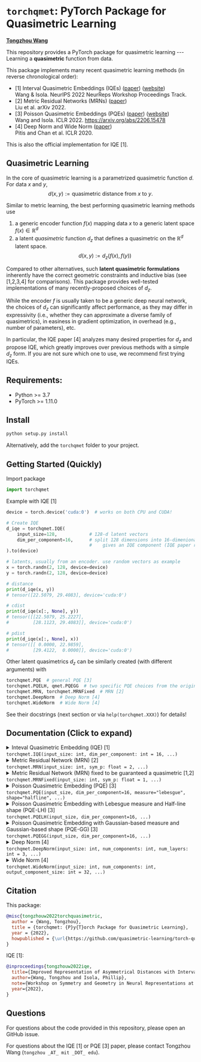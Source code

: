 # `torchqmet`: PyTorch Package for Quasimetric Learning

**[Tongzhou Wang](https://www.tongzhouwang.info)**

This repository provides a PyTorch package for quasimetric learning --- Learning a **quasimetric** function from data.


This package implements many recent quasimetric learning methods (in reverse chronological order):
+ [1] Interval Quasimetric Embeddings (IQEs) ([paper](https://arxiv.org/abs/2211.15120)) ([website](https://www.tongzhouwang.info/interval_quasimetric_embedding/)) <br/>
  Wang & Isola. NeurIPS 2022 NeurReps Workshop Proceedings Track.
+ [2] Metric Residual Networks (MRNs) ([paper](https://arxiv.org/abs/2208.08133)) <br/>
  Liu et al. arXiv 2022.
+ [3] Poisson Quasimetric Embeddings (PQEs) ([paper](https://arxiv.org/abs/2206.15478)) ([website](https://github.com/ssnl/poisson_quasimetric_embedding)) <br/>
  Wang and Isola. ICLR 2022. https://arxiv.org/abs/2206.15478
+ [4] Deep Norm and Wide Norm ([paper](https://arxiv.org/abs/2002.05825)) <br/>
  Pitis and Chan et al. ICLR 2020.

This is also the official implementation for IQE [1].

## Quasimetric Learning

In the core of quasimetric learning is a parametrized quasimetric function $d$. For data $x$ and $y$,
$$d(x, y) := \textsf{quasimetric distance from $x$ to $y$}.$$

Similar to metric learning, the best performing quasimetric learning methods use
1. a generic encoder function $f(x)$ mapping data $x$ to a generic latent space $f(x) \in \mathbb{R}^d$
2. a latent *quasimetric* function $d_z$ that defines a quasimetric on the $\mathbb{R}^d$ latent space.
$$d(x, y) := d_z(f(x), f(y))$$

Compared to other alternatives, such **latent quasimetric formulations** inherently have the correct geometric constraints and inductive bias (see [1,2,3,4] for comparisons). This package provides well-tested implementations of many recently-proposed choices of $d_z$.

While the encoder $f$ is usually taken to be a generic deep neural network, the choices of $d_z$ can significantly affect performance, as they may differ in expressivity (i.e., whether they can approximate a diverse family of quasimetrics), in easiness in gradient optimization, in overhead (e.g., number of parameters), etc.

In particular, the IQE paper [4] analyzes many desired properties for $d_z$ and propose IQE, which greatly improves over previous methods with a simple $d_z$ form. If you are not sure which one to use, we recommend first trying IQEs.

## Requirements:

+ Python >= 3.7
+ PyTorch >= 1.11.0


## Install

```py
python setup.py install
```

Alternatively, add the `torchqmet` folder to your project.

## Getting Started (Quickly)

Import package
```py
import torchqmet
```

Example with IQE [1]
```py
device = torch.device('cuda:0')  # works on both CPU and CUDA!

# Create IQE
d_iqe = torchqmet.IQE(
    input_size=128,            # 128-d latent vectors
    dim_per_component=16,      # split 128 dimensions into 16-dimenional chunks, where each chunk
                               #    gives an IQE component (IQE paper recommends `dim_per_component >= 8`)
).to(device)

# latents, usually from an encoder. use random vectors as example
x = torch.randn(2, 128, device=device)
y = torch.randn(2, 128, device=device)

# distance
print(d_iqe(x, y))
# tensor([22.5079, 29.4083], device='cuda:0')

# cdist
print(d_iqe(x[:, None], y))
# tensor([[22.5079, 25.2227],
#         [28.1123, 29.4083]], device='cuda:0')

# pdist
print(d_iqe(x[:, None], x))
# tensor([[ 0.0000, 22.9859],
#         [29.4122,  0.0000]], device='cuda:0')
```

Other latent quasimetrics $d_z$ can be similarly created (with different arguments) with
```py
torchqmet.PQE  # general PQE [3]
torchqmet.PQELH, qmet.PQEGG  # two specific PQE choices from the original paper [3]
torchqmet.MRN, torchqmet.MRNFixed  # MRN [2]
torchqmet.DeepNorm  # Deep Norm [4]
torchqmet.WideNorm  # Wide Norm [4]
```

See their docstrings (next section or via `help(torchqmet.XXX)`) for details!

## Documentation (Click to expand)

<details>
<summary>
Inteval Quasimetric Embedding (IQE) [1]<br/>
<code>torchqmet.IQE(input_size: int, dim_per_component: int = 16, ...)</code>
</summary>

    Inteval Quasimetric Embedding (IQE):
    https://arxiv.org/abs/2211.15120

    One-line Usage:

        IQE(input_size: int, dim_per_component: int = 16, ...)


    Default arguments implements IQE-maxmean. Set `reduction="sum"` to create IQE-sum.

    IQE-Specific Args:
        input_size (int): Dimension of input latent vectors
        dim_per_component (int): IQE splits latent vectors into chunks, where ach chunk computes gives an IQE component.
                                 This is the number of latent dimensions assigned to each chunk. This number must
                                 perfectly divide ``input_size``. IQE paper recomments at least ``8``.
                                 Default: ``16``.

    Common Args (Exist for all quasimetrics, **Keyword-only**, Default values may be different for different quasimetrics):
        transforms (Collection[str]): A sequence of transforms to apply to the components, before reducing them to form
                                      the final latent quasimetric.
                                      Supported choices:
                                        + "concave_activation": Concave activation transform from Neural Norms paper.
                                      Default: ``()`` (no transforms).
        reduction (str): Reduction method to aggregate components into final quasimetric value.
                         Supported choices:
                           + "sum": Sum of components.
                           + "max": Max of components.
                           + "mean": Average of components.
                           + "maxmean": Convex combination of max and mean. Used in original Deep Norm, Wide Norm, and IQE.
                           + "deep_linear_net_weighted_sum": Weighted sum with weights given by a deep linear net. Used in
                                                             original PQE, whose components have limited range [0, 1).
                         Default: ``"maxmean"``.
        discounted (Optional[float]): If not ``None``, this module instead estimates discounted distances with the
                                      base as ``discounted``.
                                      Default ``None``.
        warn_if_not_quasimetric (bool): If ``True``, issue a warning if this module does not always obey quasimetric
                                        constraints.  IQEs always obey quasimetric constraints.
                                        Default: ``True``.

    Shape:
        - Input: Two broadcastable tensors of shape ``(..., input_size)``
        - Output: ``(...)``

    Non-Module Attributes:
        input_size (int)
        num_components (int): Number of components to be combined to form the latent quasimetric. For IQEs, this is
                              ``input_size // dim_per_component``.
        discount (Optional[float])
        guaranteed_quasimetric (bool): Whether this is guaranteed to satisfy quasimetric constraints.

    Module Attributes:
        transforms (nn.Sequential[TransformBase]): Transforms to be applied on quasimetric components.
        reduction (ReductionBase): Reduction methods to aggregate components.

    Examples::

        >>> iqe = IQE(128, dim_per_component=16)
        >>> print(iqe)
        IQE(
          guaranteed_quasimetric=True
          input_size=128, num_components=8, discount=None
          (transforms): Sequential()
          (reduction): MaxMean(input_num_components=8)
        )
        >>> x = torch.randn(5, 128, requires_grad=True)
        >>> y = torch.randn(5, 128, requires_grad=True)
        >>> print(iqe(x, y))
        tensor([3.3045, 3.8072, 3.9671, 3.3521, 3.7831],, grad_fn=<LerpBackward1>)
        >>> print(iqe(y, x))
        tensor([3.3850, 3.8457, 4.0870, 3.1757, 3.9459], grad_fn=<LerpBackward1>)
        >>> print(iqe(x[:, None], x))  # pdist
        tensor([[0.0000, 3.8321, 3.7907, 3.5915, 3.3326],
                [3.9845, 0.0000, 4.0173, 3.8059, 3.7177],
                [3.7934, 4.3673, 0.0000, 4.0536, 3.6068],
                [3.1764, 3.4881, 3.5300, 0.0000, 2.9292],
                [3.7184, 3.8690, 3.8321, 3.5905, 0.0000]], grad_fn=<ReshapeAliasBackward0>)
</details>


<details>
<summary>
Metric Residual Network (MRN) [2]<br/>
<code>torchqmet.MRN(input_size: int, sym_p: float = 2, ...)</code>
</summary>

    Metric Residual Network (MRN):
    https://arxiv.org/abs/2208.08133

    One-line Usage:

        MRN(input_size: int, sym_p: float = 2, ...)

    Default arguments implement the MRN as described in the original MRN paper:

        d_z(x, y) = ( 1/d_sym * \sum_i (f_sym(x)[i] - f_sym(y))^2 )^(p/2) + \max_j ReLU( f_asym(x)[j] - f_asym(y)[j] ),

    where `f_sym` and `f_asym` are 2-layer MLPs, and `d_sym` is the output size of `f_sym`.

     + The first term is simply a (scaled) Euclidean distance raised to the `p`-th power, representing the symmetrical port.
     + The second term is the asymmetrical part.

    These two terms are used as two **components** of the quasimetric. With default arguments, a summation reduction
    combines them.

    NOTE::
        Default arguments does not guarantee a true quasimetric, since one of the component is the **squared** Euclidean
        distance, rather than regular Euclidean distance.

        Following a fix proposed in the IQE paper (https://arxiv.org/abs/2211.15120), we allow setting
        `sym_p=1`, which uses the regular Euclidean distance instead, and guarantees a quasimetric.

        Alternatively, simply use subclass :class:`MRNFixed`, which changes the default of `sym_p` to `1`.

    MRN-Specific Args:
        input_size (int): Dimension of input latent vectors.
        sym_p (float): Exponent applied to the symmetrical term of Euclidean distance.
                       Default: ``2``.
        proj_hidden_size (int): Hidden size of `f_sym` and `f_asym` MLPs.
                                Default: ``176``.
        proj_output_size (int): Output size of `f_sym` and `f_asym` MLPs.
                                Default: ``16``.

    Common Args (Exist for all quasimetrics, **Keyword-only**, Default values may be different for different quasimetrics):
        transforms (Collection[str]): A sequence of transforms to apply to the components, before reducing them to form
                                      the final latent quasimetric.
                                      Supported choices:
                                        + "concave_activation": Concave activation transform from Neural Norms paper.
                                      Default: ``()`` (no transforms).
        reduction (str): Reduction method to aggregate components into final quasimetric value.
                         Supported choices:
                           + "sum": Sum of components.
                           + "max": Max of components.
                           + "mean": Average of components.
                           + "maxmean": Convex combination of max and mean. Used in original Deep Norm, Wide Norm, and IQE.
                           + "deep_linear_net_weighted_sum": Weighted sum with weights given by a deep linear net. Used in
                                                             original PQE, whose components have limited range [0, 1).
                         Default: ``"sum"``.
        discounted (Optional[float]): If not ``None``, this module instead estimates discounted distances with the
                                      base as ``discounted``.
                                      Default ``None``, but recommended for PQEs (following original paper).
        warn_if_not_quasimetric (bool): If ``True``, issue a warning if this module does not always obey quasimetric
                                        constraints.  MRNs always obey quasimetric constraints if `0 < sym_p <= 1`.
                                        Default: ``True``.

    Shape:
        - Input: Two broadcastable tensors of shape ``(..., input_size)``
        - Output: ``(...)``

    Non-Module Attributes:
        input_size (int)
        sym_p (float)
        num_components (int): Number of components to be combined to form the latent quasimetric. For MRN, this is always ``2``.
        discount (Optional[float])
        guaranteed_quasimetric (bool): Whether this is guaranteed to satisfy quasimetric constraints.

    Module Attributes:
        transforms (nn.Sequential[TransformBase]): Transforms to be applied on quasimetric components.
        reduction (ReductionBase): Reduction methods to aggregate components.

    Examples::

        >>> mrn = MRN(128)  # default MRN
        .../torchqmet/mrn.py:61: UserWarning: MRN with `sym_p=2` may not be a quasimetric (see IQE paper Sec. C.2). Use
        `torchqmet.MRNFixed` with default `sym_p=1` to guarantee a quasimetric.
        >>> print(mrn)
        MRN(
          guaranteed_quasimetric=False
          input_size=128, num_components=2, discount=None
          sym_p=2
          (transforms): Sequential()
          (reduction): Sum(input_num_components=2)
          (sym_proj): MRNProjector(
            (0): Linear(in_features=128, out_features=176, bias=True)
            (1): ReLU()
            (2): Linear(in_features=176, out_features=16, bias=True)
          )
          (asym_proj): MRNProjector(
            (0): Linear(in_features=128, out_features=176, bias=True)
            (1): ReLU()
            (2): Linear(in_features=176, out_features=16, bias=True)
          )
        )
        >>> x = torch.randn(5, 128, requires_grad=True)
        >>> y = torch.randn(5, 128, requires_grad=True)
        >>> print(mrn(x, y))
        tensor([0.3584, 0.8246, 0.4646, 0.5300, 0.5409], grad_fn=<SumBackward1>)
        >>> print(mrn(y, x))
        tensor([0.5899, 0.5375, 0.7205, 0.4931, 0.5727], grad_fn=<SumBackward1>)
        >>> print(mrn(x[:, None], x))  # pdist
        tensor([[0.0000, 0.3609, 0.5478, 0.6326, 0.4724],
                [0.5219, 0.0000, 0.5700, 0.7597, 0.5657],
                [0.4636, 0.5970, 0.0000, 0.4545, 0.5955],
                [0.8028, 0.8550, 1.1630, 0.0000, 0.7704],
                [0.6520, 0.5160, 0.8666, 0.4677, 0.0000]], grad_fn=<SumBackward1>)
        >>>
        >>> # MRN with fix to guarantee quasimetric constraints
        >>> mrn = MRNFixed(128)  # or use MRN(..., sym_p=1)
        >>> print(mrn)
        MRNFixed(
          guaranteed_quasimetric=True
          input_size=128, num_components=2, discount=None
          sym_p=1
          (transforms): Sequential()
          (reduction): Sum(input_num_components=2)
          (sym_proj): MRNProjector(
            (0): Linear(in_features=128, out_features=176, bias=True)
            (1): ReLU()
            (2): Linear(in_features=176, out_features=16, bias=True)
          )
          (asym_proj): MRNProjector(
            (0): Linear(in_features=128, out_features=176, bias=True)
            (1): ReLU()
            (2): Linear(in_features=176, out_features=16, bias=True)
          )
        )
        >>> print(mrn(x[:, None], x))  # pdist
        tensor([[0.0000, 0.7640, 0.7091, 0.5985, 0.7392],
                [0.7220, 0.0000, 0.8448, 0.9160, 0.8006],
                [0.8715, 0.7199, 0.0000, 0.9072, 0.8582],
                [0.7666, 0.8370, 0.7094, 0.0000, 0.9459],
                [0.7773, 0.6895, 0.7869, 0.8662, 0.0000]], grad_fn=<SumBackward1>)
</details>


<details>
<summary>
Metric Residual Network (MRN) fixed to be guaranteed a quasimetric [1,2]<br/>
<code>torchqmet.MRNFixed(input_size: int, sym_p: float = 1, ...)</code>
</summary>

    Metric Residual Network (MRN):
    https://arxiv.org/abs/2208.08133
    with fix proposed by the IQE paper (Sec. C.2):
    https://arxiv.org/abs/2211.15120

    One-line Usage:

        MRNFixed(input_size, sym_p=1, ...)

    Defaults to `sym_p=1`. This guarantees a quasimetric, unlike the original official MRN (where `sym_p=2`).

    See :class:`MRN` for details of other arguments.
</details>

<details>
<summary>
Poisson Quasimetric Embedding (PQE) [3]<br/>
<code>torchqmet.PQE(input_size, dim_per_component=16, measure="lebesgue", shape="halfline", ...)</code>
</summary>

    Poisson Quasimetric Embedding (PQE):
    https://arxiv.org/abs/2206.15478

    One-line Usage:

        PQE(input_size, dim_per_component=16, measure="lebesgue", shape="halfline", ...)


    PQE requires a specification of "shape" and "measure" for defining the Poisson process counts. We support
      + Measure: Lebesgue measure, a Gaussian-based measure.
      + Shape: Half-line, a Gaussian shape.
    These choices are sufficient to implement PQE-LH (Lebesgue + Half-line) and PQE-GG (Gaussian-based measure + Gaussian shape),
    the two PQE variants used in the original PQE paper.

    Default arguments implements PQE-LH, which has a simple form and generally works well according the PQE paper.
    To use PQE-GG, PQE paper's other proposed variant, set `shape="gaussian", measure="gaussian"`, or simply use subclass
    :class:`PQEGG`. Similarly, subclass :class:`PQELH` is gauranteed to PQE-LH.

    PQE-Specific Args:
        input_size (int): Dimension of input latent vectors
        dim_per_component (int): IQE splits latent vectors into chunks, where ach chunk computes gives an IQE component.
                                 This is the number of latent dimensions assigned to each chunk. This number must
                                 perfectly divide ``input_size``.
                                 Default: ``4``.
        measure (str):  Measure used in the Poisson processes. Choices are ``"lebesgue"`` and ``"guassian"``.
                        Default: ``"lebesgue"``.
        shape (str):  Shape parametrizations used in the Poisson processes. Choices are ``"halfline"`` and ``"guassian"``.
                      ``"guassian"`` can only be used with ``"guassian"`` measure.
                      Default: ``"halfline"``.

    Common Args (Exist for all quasimetrics, **Keyword-only**, Default values may be different for different quasimetrics):
        transforms (Collection[str]): A sequence of transforms to apply to the components, before reducing them to form
                                      the final latent quasimetric.
                                      Supported choices:
                                        + "concave_activation": Concave activation transform from Neural Norms paper.
                                      Default: ``()`` (no transforms).
        reduction (str): Reduction method to aggregate components into final quasimetric value.
                         Supported choices:
                           + "sum": Sum of components.
                           + "max": Max of components.
                           + "mean": Average of components.
                           + "maxmean": Convex combination of max and mean. Used in original Deep Norm, Wide Norm, and IQE.
                           + "deep_linear_net_weighted_sum": Weighted sum with weights given by a deep linear net. Used in
                                                             original PQE, whose components have limited range [0, 1).
                         Default: ``"deep_linear_net_weighted_sum"``.
        discounted (Optional[float]): If not ``None``, this module instead estimates discounted distances with the
                                      base as ``discounted``.
                                      Default ``None``, but recommended for PQEs (following original paper).
        warn_if_not_quasimetric (bool): If ``True``, issue a warning if this module does not always obey quasimetric
                                        constraints.  PQEs always obey quasimetric constraints.
                                        Default: ``True``.

    Shape:
        - Input: Two broadcastable tensors of shape ``(..., input_size)``
        - Output: ``(...)``

    Non-Module Attributes:
        input_size (int)
        num_components (int): Number of components to be combined to form the latent quasimetric. For PQEs, this is
                              ``input_size // dim_per_component``.
        discount (Optional[float])
        guaranteed_quasimetric (bool): Whether this is guaranteed to satisfy quasimetric constraints.

    Module Attributes:
        measure (MeasureBase): Poisson process measure used.
        shape (ShapeBase): Poisson process shape parametrization used.
        transforms (nn.Sequential[TransformBase]): Transforms to be applied on quasimetric components.
        reduction (ReductionBase): Reduction methods to aggregate components.

    Examples::

        >>> pqe = PQE(128, dim_per_component=16)  # default is PQE-LH, see `measure` and `shape` below
        >>> print(pqe)
        PQE(
          guaranteed_quasimetric=True
          input_size=128, num_components=8, discount=None
          (transforms): Sequential()
          (reduction): DeepLinearNetWeightedSum(
            input_num_components=8
            (alpha_net): DeepLinearNet(
              bias=True, non_negative=True
              (mats): ParameterList(
                  (0): Parameter containing: [torch.float32 of size 1x64]
                  (1): Parameter containing: [torch.float32 of size 64x64]
                  (2): Parameter containing: [torch.float32 of size 64x64]
                  (3): Parameter containing: [torch.float32 of size 64x8]
              )
            )
          )
          (measure): LebesgueMeasure()
          (shape): HalfLineShape()
        )
        >>> x = torch.randn(5, 128, requires_grad=True)
        >>> y = torch.randn(5, 128, requires_grad=True)
        >>> print(pqe(x, y))
        tensor([0.5994, 0.7079, 0.6474, 0.7858, 0.6954], grad_fn=<SqueezeBackward1>)
        >>> print(pqe(y, x))
        tensor([0.5731, 0.7868, 0.9577, 0.5707, 0.7005], grad_fn=<SqueezeBackward1>)
        >>> print(pqe(x[:, None], x))  # pdist
        tensor([[0.0000, 0.8147, 0.9515, 0.6505, 0.8131],
                [0.6491, 0.0000, 0.8892, 0.4910, 0.7271],
                [0.5663, 0.6442, 0.0000, 0.4402, 0.6461],
                [0.6756, 0.7252, 0.9157, 0.0000, 0.7032],
                [0.6689, 0.7006, 0.8784, 0.4509, 0.0000]], grad_fn=<SqueezeBackward1>)
        >>>
        >>> # PQE-GG, modeling discounted distances
        >>> pqe = PQEGG(128, dim_per_component=16, discount=0.9)  # or use PQE(..., shape="guassian", measure="gaussian")
        >>> # PQE-GG requires the `cdf_ops` extension.  First usage of PQE-GG will trigger compile.
        >>> # See `PQE` docstring for details.
        >>> print(pqe(x, y))  # discounted distance
        tensor([0.9429, 0.9435, 0.9402, 0.9404, 0.9428], grad_fn=<ProdBackward1>)
        >>> print(pqe(x[:, None], x))  # discounted pdist
        tensor([[1.0000, 0.9423, 0.9313, 0.9473, 0.9470],
                [0.9452, 1.0000, 0.9400, 0.9520, 0.9517],
                [0.9395, 0.9456, 1.0000, 0.9489, 0.9531],
                [0.9380, 0.9397, 0.9313, 1.0000, 0.9484],
                [0.9395, 0.9412, 0.9371, 0.9502, 1.0000]], grad_fn=<ProdBackward1>)
</details>


<details>
<summary>
Poisson Quasimetric Embedding with Lebesgue measure and Half-line shape (PQE-LH) [3]<br/>
<code>torchqmet.PQELH(input_size, dim_per_component=16, ...)</code>
</summary>

    PQE-LH variant of Poisson Quasimetric Embedding (PQE), using Lebesgue measure + Half-line shape:
    https://arxiv.org/abs/2206.15478

    One-line Usage:

        PQELH(input_size, dim_per_component=16, ...)

    Unlike :class:`PQE`, arguments `measure="lebesgue"` and `shape="halfline"` are fixed and not configurable.

    See :class:`PQE` for details of other arguments.
</details>


<details>
<summary>
Poisson Quasimetric Embedding with Gaussian-based measure and Gaussian-based shape (PQE-GG) [3]<br/>
<code>torchqmet.PQEGG(input_size, dim_per_component=16, ...)</code>
</summary>

    PQE-GG variant of Poisson Quasimetric Embedding (PQE), using Gaussian-based measure and Gaussian-based shape:
    https://arxiv.org/abs/2206.15478

    One-line Usage:

        PQEGG(input_size, dim_per_component=16, ...)

    Unlike :class:`PQE`, arguments `measure="gaussian"` and `shape="gaussian"` are fixed and not configurable.

    See :class:`PQE` for details of other arguments.
</details>


<details>
<summary>
Deep Norm [4]<br/>
<code>torchqmet.DeepNorm(input_size: int, num_components: int, num_layers: int = 3, ...)</code>
</summary>

    Deep Norm:
    https://arxiv.org/abs/2002.05825

    Follows the official implementation:
    https://github.com/spitis/deepnorms/blob/6c8db1b1178eb92df23149c6d6bfb10782daac86/metrics_pytorch.py#L134

    One-line Usage:

        DeepNorm(input_size: int, num_components: int, num_layers: int = 3, ...)

    NOTE::
        When using `activation="maxrelu", final_activation=None`, this does not guarantee a true quasimetric, since
        using "maxrelu" as the final activation (whose output are the components) does not guarantee non-negative
        components. "maxrelu" is an activation function proposed in the original paper for better expressivity than
        "relu".

        Following a fix proposed in the IQE paper (https://arxiv.org/abs/2211.15120), we allow individually
        configuring `final_activation`.  When using `activation="maxrelu"`, setting `final_activation="relu"` will
        guarantee a quasimetric. Always using ReLU with `activation="relu", final_activation=None` also gurantees a
        quasimetric.

        Without the fix, while the negative values rarely appears in the final reduced quasimetric estimate, it does not
        inherently obey quasimetric constraints anymore, and thus does not have the correct inductive bias. Indeed, the
        IQE paper shows that adding the fix improves Deep Norm performance.

    Deep-Norm-Specific Args:
        input_size (int): Dimension of input latent vectors.
        num_components (int): Number of output components (also controlling hidden layer dimensions).
        num_layers (int): Number of layers.
                          Default: ``3``.
        activation (str): Activation functions.
                          Supported choices: "relu", "maxrelu".
                          Default: "relu"
        final_activation (Optional[str]): Activation function used at last to obtain the components. If not set, use the
                                          same one as `activation`.
                                          Supported choices: None, "relu", "maxrelu".
                                          Default: None
        symmetric (bool): Whether to enforce symmetry (i.e., metric).
                          Default: ``False``.

    Common Args (Exist for all quasimetrics, **Keyword-only**, Default values may be different for different quasimetrics):
        transforms (Collection[str]): A sequence of transforms to apply to the components, before reducing them to form
                                      the final latent quasimetric.
                                      Supported choices:
                                        + "concave_activation": Concave activation transform from Neural Norms paper.
                                      Default: ``("concave_activation",)``.
        reduction (str): Reduction method to aggregate components into final quasimetric value.
                         Supported choices:
                           + "sum": Sum of components.
                           + "max": Max of components.
                           + "mean": Average of components.
                           + "maxmean": Convex combination of max and mean. Used in original Deep Norm, Wide Norm, and IQE.
                           + "deep_linear_net_weighted_sum": Weighted sum with weights given by a deep linear net. Used in
                                                             original PQE, whose components have limited range [0, 1).
                         Default: ``"maxmean"``.
        discounted (Optional[float]): If not ``None``, this module instead estimates discounted distances with the
                                      base as ``discounted``.
                                      Default ``None``, but recommended for PQEs (following original paper).
        warn_if_not_quasimetric (bool): If ``True``, issue a warning if this module does not always obey quasimetric
                                        constraints.  DeepNorms always obey quasimetric constraints if final activation
                                        applied is not "maxrelu".
                                        Default: ``True``.

    Shape:
        - Input: Two broadcastable tensors of shape ``(..., input_size)``
        - Output: ``(...)``

    Non-Module Attributes:
        input_size (int)
        symmetric (bool)
        num_components (int): Number of components to be combined to form the latent quasimetric. For MRN, this is always ``2``.
        discount (Optional[float])
        guaranteed_quasimetric (bool): Whether this is guaranteed to satisfy quasimetric constraints.

    Module Attributes:
        transforms (nn.Sequential[TransformBase]): Transforms to be applied on quasimetric components.
        reduction (ReductionBase): Reduction methods to aggregate components.

    Examples::

        >>> dn = torchqmet.DeepNorm(128, num_components=64, num_layers=3)
        >>> print(dn)
        DeepNorm(
          guaranteed_quasimetric=True
          input_size=128, num_components=64, discount=None
          symmetric=False
          (transforms): Sequential(
            (0): ConcaveActivation(
              input_num_components=64, output_num_components=64
              num_units_per_input=5
            )
          )
          (reduction): MaxMean(input_num_components=64)
          (u0): ConstrainedLinear(in_features=128, out_features=64, bias=False, weight_constraint_=None)
          (activations): ModuleList(
            (0): ReLU()
            (1): ReLU()
            (2): ReLU()
          )
          (ws_after_first): ModuleList(
            (0): ConstrainedLinear(in_features=64, out_features=64, bias=False, weight_constraint_=<built-in method relu_ of type object at 0x7fefde166060>)
            (1): ConstrainedLinear(in_features=64, out_features=64, bias=False, weight_constraint_=<built-in method relu_ of type object at 0x7fefde166060>)
          )
          (us_after_first): ModuleList(
            (0): ConstrainedLinear(in_features=128, out_features=64, bias=False, weight_constraint_=None)
            (1): ConstrainedLinear(in_features=128, out_features=64, bias=False, weight_constraint_=None)
          )
        )
        >>> x = torch.randn(5, 128, requires_grad=True)
        >>> y = torch.randn(5, 128, requires_grad=True)
        >>> print(dn(x, y))
        tensor([1.9162, 2.3342, 1.4302, 2.4852, 2.0792], grad_fn=<LerpBackward1>)
        >>> print(dn(y, x))
        tensor([2.2290, 2.2457, 2.7775, 2.1579, 2.2385], grad_fn=<LerpBackward1>)
        >>> print(dn(x[:, None], x))  # pdist
        tensor([[0.0000, 2.0776, 2.4156, 1.9826, 2.5025],
                [2.5139, 0.0000, 2.8350, 2.8957, 2.6522],
                [1.5354, 1.6764, 0.0000, 2.0970, 1.8641],
                [1.9107, 2.4360, 3.0188, 0.0000, 2.3431],
                [2.1608, 1.8930, 2.5621, 2.0461, 0.0000]], grad_fn=<LerpBackward1>)
        >>>
        >>> # DeepNorm that may violate quasimetric constraints
        >>> dn = torchqmet.DeepNorm(128, num_components=64, num_layers=3, activation="maxrelu")
        .../torchqmet/neural_norms.py:105: UserWarning: MRN with final activation function maxrelu may not be a quasimetric (see IQE paper Sec
        . C.1). Use final_activation="relu" to guarantee a quasimetric.

</details>



<details>
<summary>
Wide Norm [4]<br/>
<code>torchqmet.WideNorm(input_size: int, num_components: int, output_component_size: int = 32, ...)</code>
</summary>

    Wide Norm:
    https://arxiv.org/abs/2002.05825

    Follows the official implementation:
    https://github.com/spitis/deepnorms/blob/6c8db1b1178eb92df23149c6d6bfb10782daac86/metrics_pytorch.py#L101

    One-line Usage:

        WideNorm(input_size: int, num_components: int, output_component_size: int = 32, ...)


    Wide-Norm-Specific Args:
        input_size (int): Dimension of input latent vectors.
        num_components (int): Number of output components (also controlling hidden layer dimensions).
        output_component_size (int): In Wide Norm, each component is computed from a vector. This specifies the size of
                                     that vector. Using a large value induces **a lot of** training parameters.
                                     Default ``32``.
        symmetric (bool): Whether to enforce symmetry (i.e., metric).
                          Default: ``False``.

    Common Args (Exist for all quasimetrics, **Keyword-only**, Default values may be different for different quasimetrics):
        transforms (Collection[str]): A sequence of transforms to apply to the components, before reducing them to form
                                      the final latent quasimetric.
                                      Supported choices:
                                        + "concave_activation": Concave activation transform from Neural Norms paper.
                                      Default: ``("concave_activation",)``.
        reduction (str): Reduction method to aggregate components into final quasimetric value.
                         Supported choices:
                           + "sum": Sum of components.
                           + "max": Max of components.
                           + "mean": Average of components.
                           + "maxmean": Convex combination of max and mean. Used in original Deep Norm, Wide Norm, and IQE.
                           + "deep_linear_net_weighted_sum": Weighted sum with weights given by a deep linear net. Used in
                                                             original PQE, whose components have limited range [0, 1).
                         Default: ``"maxmean"``.
        discounted (Optional[float]): If not ``None``, this module instead estimates discounted distances with the
                                      base as ``discounted``.
                                      Default ``None``, but recommended for PQEs (following original paper).
        warn_if_not_quasimetric (bool): If ``True``, issue a warning if this module does not always obey quasimetric
                                        constraints.  DeepNorms always obey quasimetric constraints if final activation
                                        applied is not "maxrelu".
                                        Default: ``True``.

    Shape:
        - Input: Two broadcastable tensors of shape ``(..., input_size)``
        - Output: ``(...)``

    Non-Module Attributes:
        input_size (int)
        symmetric (bool)
        num_components (int): Number of components to be combined to form the latent quasimetric. For MRN, this is always ``2``.
        discount (Optional[float])
        guaranteed_quasimetric (bool): Whether this is guaranteed to satisfy quasimetric constraints.

    Module Attributes:
        transforms (nn.Sequential[TransformBase]): Transforms to be applied on quasimetric components.
        reduction (ReductionBase): Reduction methods to aggregate components.

    Examples::

        >>> wn = torchqmet.WideNorm(128, num_components=64, output_component_size=32)
        >>> print(wn)
        WideNorm(
          guaranteed_quasimetric=True
          input_size=128, num_components=64, discount=None
          symmetric=False
          (transforms): Sequential(
            (0): ConcaveActivation(
              input_num_components=64, output_num_components=64
              num_units_per_input=5
            )
          )
          (reduction): MaxMean(input_num_components=64)
          (w): ConstrainedLinear(in_features=256, out_features=2048, bias=False, weight_constraint_=<built-in method relu_ of type object at 0x7fefde166060>)
        )
        >>> x = torch.randn(5, 128, requires_grad=True)
        >>> y = torch.randn(5, 128, requires_grad=True)
        >>> print(wn(x, y))
        tensor([11.9579, 13.7906, 12.4837, 13.5018, 12.7114], grad_fn=<LerpBackward1>)
        >>> print(wn(y, x))
        tensor([11.9761, 13.7890, 12.4958, 13.4873, 12.5777], grad_fn=<LerpBackward1>)
        >>> print(wn(x[:, None], x))  # pdist
        tensor([[ 0.0000, 12.1332, 12.4422, 11.8869, 12.0364],
                [12.0220,  0.0000, 12.8111, 14.2183, 12.8810],
                [12.4647, 12.7598,  0.0000, 14.6667, 12.7702],
                [11.8936, 14.2685, 14.6700,  0.0000, 12.3801],
                [12.1089, 12.9846, 12.8418, 12.3906,  0.0000]], grad_fn=<LerpBackward1>)
</details>

## Citation

This package:
```bibtex
@misc{tongzhouw2022torchquasimetric,
  author = {Wang, Tongzhou},
  title = {torchqmet: {P}y{T}orch Package for Quasimetric Learning},
  year = {2022},
  howpublished = {\url{https://github.com/quasimetric-learning/torch-quasimetric}},
}
```

IQE [1]:
```bibtex
@inproceedings{tongzhouw2022iqe,
  title={Improved Representation of Asymmetrical Distances with Interval Quasimetric Embeddings},
  author={Wang, Tongzhou and Isola, Phillip},
  note={Workshop on Symmetry and Geometry in Neural Representations at Conference on Neural Information Processing Systems (NeurIPS) 2022},
  year={2022},
}
```

## Questions

For questions about the code provided in this repository, please open an GitHub issue.

For questions about the IQE [1] or PQE [3] paper, please contact Tongzhou Wang (`tongzhou _AT_ mit _DOT_ edu`).
